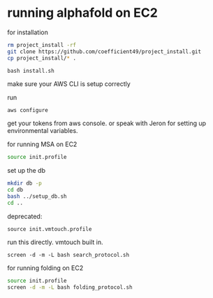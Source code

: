 # running alphafold on EC2


for installation
```bash
rm project_install -rf
git clone https://github.com/coefficient49/project_install.git
cp project_install/* .

```
```
bash install.sh
```

make sure your AWS CLI is setup correctly

run
```bash
aws configure
```
get your tokens from aws console. or speak with Jeron for setting up environmental variables.

for running MSA on EC2
```bash
source init.profile
```
set up the db
```bash
mkdir db -p
cd db
bash ../setup_db.sh
cd ..
```


deprecated:
```
source init.vmtouch.profile
```

run this directly. vmtouch built in.

```
screen -d -m -L bash search_protocol.sh
```

for running folding on EC2
```bash
source init.profile
screen -d -m -L bash folding_protocol.sh
```






